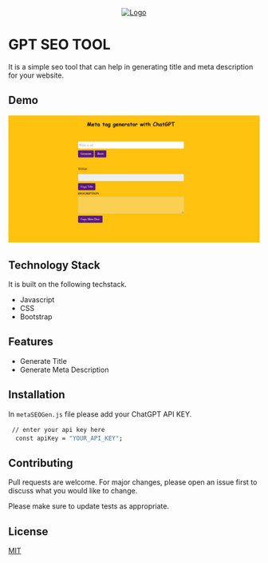 <p align="center"><a href="https://laravel.com" target="_blank"><img src="https://www.searchenginejournal.com/wp-content/uploads/2017/12/B5441374-E3D9-4644-9FD1-21566E6EF40F.jpeg" width="250" alt="Logo"></a></p>


# GPT SEO TOOL

It is a simple seo tool that can help in generating title and meta description for your website.

## Demo
![Demo1](https://raw.githubusercontent.com/MSaddamKamal/wireMedia/main/seo-gpt.JPG)


## Technology Stack
It is built on the following techstack.
* Javascript
* CSS
* Bootstrap


## Features
* Generate Title
* Generate Meta Description

## Installation

In `metaSEOGen.js` file please add your ChatGPT API KEY.

```bash
 // enter your api key here
  const apiKey = "YOUR_API_KEY";

```


## Contributing
Pull requests are welcome. For major changes, please open an issue first to discuss what you would like to change.

Please make sure to update tests as appropriate.

## License
[MIT](https://choosealicense.com/licenses/mit/)

